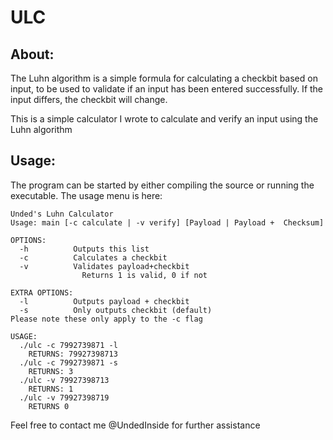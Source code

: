 # ULC
## About:
The Luhn algorithm is a simple formula for calculating a checkbit based on input, to be used to validate if an input has been entered successfully. If the input differs, the checkbit will change.

This is a simple calculator I wrote to calculate and verify an input using the Luhn algorithm

## Usage:
The program can be started by either compiling the source or running the executable. The usage menu is here:
```
Unded's Luhn Calculator
Usage: main [-c calculate | -v verify] [Payload | Payload +  Checksum]

OPTIONS:
  -h          Outputs this list
  -c          Calculates a checkbit
  -v          Validates payload+checkbit
                Returns 1 is valid, 0 if not

EXTRA OPTIONS:
  -l          Outputs payload + checkbit
  -s          Only outputs checkbit (default)
Please note these only apply to the -c flag

USAGE:
  ./ulc -c 7992739871 -l
    RETURNS: 79927398713
  ./ulc -c 7992739871 -s
    RETURNS: 3
  ./ulc -v 79927398713
    RETURNS: 1
  ./ulc -v 79927398719
    RETURNS 0
```
Feel free to contact me @UndedInside for further assistance
